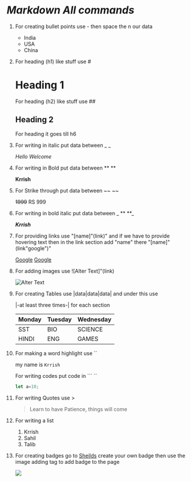 # _**Markdown All commands**_

1. For creating bullet points use - then space the n our data

    - India
    - USA
    - China

2. For heading (h1) like stuff use # 
    # Heading 1 

    For heading (h2) like stuff use ##
    ## Heading 2

    For heading it goes till h6

3. For writing in italic put data between _ _

    _Hello Welcome_

4. For writing in Bold put data between ** **

    **Krrish**

5. For Strike through put data between ~~ ~~

    ~~1999~~ RS 999

6. For writing in bold italic put data between _ ** **_

    **_Krrish_**

7. For providing links use "[name]"(link)" and if we have to provide hovering text then in the link section add "name" there "[name]"(link"google")"

    [Google](https://www.google.com/) 
    [Google](https://www.google.com/ "Google")

8. For adding images use ![Alter Text]"(link)

    ![Alter Text](https://t4.ftcdn.net/jpg/07/25/10/19/240_F_725101967_ms4wGaTlE6FmRoMeWBP2Bz25qjO7icab.jpg)

9. For creating Tables use |data|data|data|
and under this use 

    |-at least three times-| for each section

    |Monday|Tuesday|Wednesday|
    |---|---|---|
    SST|BIO|SCIENCE
    |HINDI|ENG|GAMES

10. For making a word highlight use ``

    my name is `Krrish`

    For writing codes put code in ``` ``
    ```javascript
    let a=10;
    ```

11. For writing Quotes use >

    >Learn to have Patience, things will come

12. For writing a list
    1. Krrish
    2. Sahil
    3. Talib

13. For creating badges go to 
[Sheilds](https://shields.io/badges) 
create your own badge then use the image adding tag to add badge to the page

    ![](https://img.shields.io/badge/any_text-you_like-blue)

